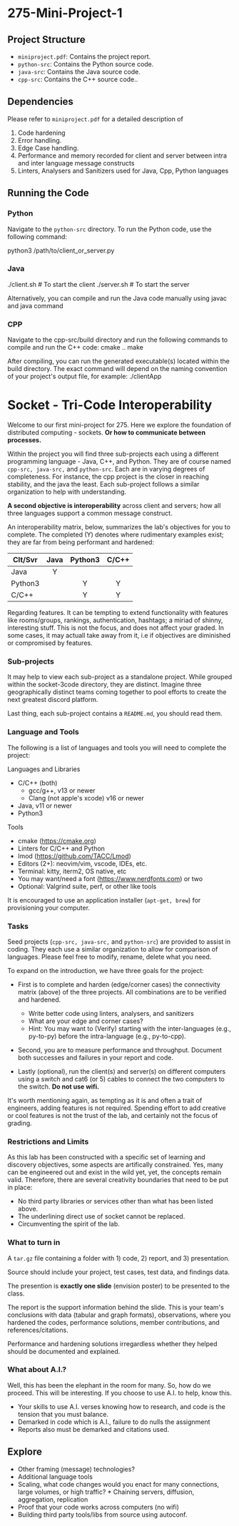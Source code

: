 # 275-Mini-Project-1


## Project Structure

- `miniproject.pdf`: Contains the project report.
- `python-src`: Contains the Python source code.
- `java-src`: Contains the Java source code.
- `cpp-src`: Contains the C++ source code..

## Dependencies

Please refer to `miniproject.pdf` for a detailed description of 
1. Code hardening
2. Error handling.
3. Edge Case handling.
4. Performance and memory recorded for client and server between intra and inter language message constructs
5. Linters, Analysers and Sanitizers used for Java, Cpp, Python languages

## Running the Code

### Python

Navigate to the `python-src` directory. To run the Python code, use the following command:


python3 /path/to/client_or_server.py

### Java

./client.sh  # To start the client
./server.sh  # To start the server

Alternatively, you can compile and run the Java code manually using javac and java command

### CPP

Navigate to the cpp-src/build directory and run the following commands to compile and run the C++ code:
cmake ..
make

After compiling, you can run the generated executable(s) located within the build directory. The exact command will depend on the naming convention of your project's output file, for example:
./clientApp


# Socket - Tri-Code Interoperability

Welcome to our first mini-project for 275. Here we explore the 
foundation of distributed computing - sockets. **Or how to 
communicate between processes.** 

Within the project you will find three sub-projects each using a different
programming language - Java, C++, and Python. They are of course named
`cpp-src, java-src,` and `python-src`. Each are in varying degrees of 
completeness. For instance, the cpp project is the closer in reaching 
stability, and the java the least. Each sub-project follows a similar 
organization to help with understanding. 

**A second objective is interoperability** across client and servers;
how all three languages support a common message construct.

An interoperability matrix, below, summarizes the lab's 
objectives for you to complete. The completed (Y) denotes
where rudimentary examples exist; they are far from 
being performant and hardened:


   | Clt/Svr  | Java     | Python3  | C/C++    |
   | -------- | :------: | :------: | :------: |
   | Java     | Y        |          |          | 
   | Python3  |          | Y        | Y        | 
   | C/C++    |          | Y        | Y        | 


Regarding features. It can be tempting to extend functionality
with features like rooms/groups, rankings, authentication, hashtags;
a miriad of shinny, interesting stuff. This is not the focus, and
does not affect your graded. In some cases, it may actuall take away 
from it, i.e if objectives are diminished or compromised by features.


### Sub-projects

It may help to view each sub-project as a standalone project. While 
grouped within the socket-3code directory, they are distinct. Imagine 
three geographically distinct teams coming together to pool efforts to
create the next greatest discord platform.

Last thing, each sub-project contains a `README.md`, you should read 
them.


### Language and Tools

The following is a list of languages and tools you will need to complete 
the project:

   Languages and Libraries
   * C/C++ (both)
     * gcc/g++, v13 or newer
     * Clang (not apple's xcode) v16 or newer
   * Java, v11 or newer
   * Python3

   Tools
   * cmake (https://cmake.org)
   * Linters for C/C++ and Python
   * lmod (https://github.com/TACC/Lmod)
   * Editors (2+): neovim/vim, vscode, IDEs, etc.
   * Terminal: kitty, iterm2, OS native, etc
   * You may want/need a font (https://www.nerdfonts.com) or two
   * Optional: Valgrind suite, perf, or other like tools

It is encouraged to use an application installer (`apt-get, brew`) for
provisioning your computer. 


### Tasks

Seed projects (`cpp-src, java-src,` and `python-src`) are provided to 
assist in coding. They each use a similar organization to allow for 
comparison of languages. Please feel free to modify, rename, delete what 
you need.

To expand on the introduction, we have three goals for the project:

  * First is to complete and harden (edge/corner cases) the 
    connectivity matrix (above) of the three projects. All combinations 
    are to be verified and hardened.

      * Write better code using linters, analysers, and sanitizers 
      * What are your edge and corner cases?
      * Hint: You may want to (Verify) starting with the inter-languages 
        (e.g., py-to-py) before the intra-language (e.g., py-to-cpp). 

  * Second, you are to measure performance and throughput. Document
    both successes and failures in your report and code. 

  * Lastly (optional), run the client(s) and server(s) on different 
    computers using a switch and cat6 (or 5) cables to connect the 
    two computers to the switch. **Do not use wifi.**

It's worth mentioning again, as tempting as it is and often a trait 
of engineers, adding features is not required. Spending effort to add 
creative or cool features is not the trust of the lab, and certainly
not the focus of grading.


### Restrictions and Limits

As this lab has been constructed with a specific set of learning and
discovery objectives, some aspects are artifically constrained. Yes,
many can be engineered out and exist in the wild yet, yet, the concepts 
remain valid. Therefore, there are several creativity boundaries that 
need to be put in place:

  * No third party libraries or services other than what has been 
    listed above.
  * The underlining direct use of socket cannot be replaced.
  * Circumventing the spirit of the lab.


### What to turn in

A `tar.gz` file containing a folder with 1) code, 2) report, and 
3) presentation. 

Source should include your project, test cases, test data, and
findings data.

The presention is **exactly one slide** (envision poster) to be
presented to the class.

The report is the support information behind the slide. This is 
your team's conclusions with data (tabular and graph formats),
observations, where you hardened the codes, performance solutions,
member contributions, and references/citations. 

Performance and hardening solutions irregardless whether they 
helped should be documented and explained. 

### What about A.I.?

Well, this has been the elephant in the room for many. So, how 
do we proceed. This will be interesting. If you choose to use 
A.I. to help, know this.

   * Your skills to use A.I. verses knowing how to research, and
     code is the tension that you must balance.
   * Demarked in code which is A.I., failure to do nulls the 
     assignment
   * Reports also must be demarked and citations used.
   

## Explore

   * Other framing (message) technologies?
   * Additional language tools 
   * Scaling, what code changes would you enact for many connections, 
     large volumes, or high traffic? * Chaining servers, diffusion, 
     aggregation, replication 
   * Proof that your code works across computers (no wifi) 
   * Building third party tools/libs from source using autoconf.


